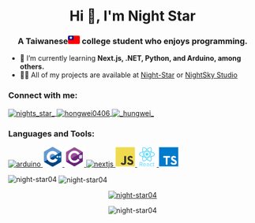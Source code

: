 <h1 align="center">Hi 👋, I'm Night Star</h1>
<h3 align="center">A Taiwanese<img src="./tw.png"> college student who enjoys programming.</h3>

- 🌱 I’m currently learning **Next.js, .NET, Python, and Arduino, among others.**
- 👨‍💻 All of my projects are available at [Night-Star](https://github.com/Night-Star04) or [NightSky Studio](https://github.com/NightSky-Studio)

<h3 align="left">Connect with me:</h3>
<p align="left">
  <a href="https://twitter.com/nights_star_" target="blank">
    <img
      align="center"
      src="https://raw.githubusercontent.com/rahuldkjain/github-profile-readme-generator/master/src/images/icons/Social/twitter.svg"
      alt="nights_star_"
      height="30"
      width="40"
    />
  </a>
  <a href="https://fb.com/hongwei0406" target="blank">
    <img
      align="center"
      src="https://raw.githubusercontent.com/rahuldkjain/github-profile-readme-generator/master/src/images/icons/Social/facebook.svg"
      alt="hongwei0406"
      height="30"
      width="40"
    />
  </a>
  <a href="https://discordapp.com/users/400275443854344192" target="blank">
    <img
      align="center"
      src="https://raw.githubusercontent.com/rahuldkjain/github-profile-readme-generator/master/src/images/icons/Social/discord.svg"
      alt="_hungwei_"
      height="30"
      width="40"
    />
  </a>
</p>

<h3 align="left">Languages and Tools:</h3>
<p align="left">
  <a href="https://www.arduino.cc/" target="_blank" rel="noreferrer">
    <img
      src="https://cdn.worldvectorlogo.com/logos/arduino-1.svg"
      alt="arduino"
      width="40"
      height="40"
    />
  </a>
  <a href="https://www.w3schools.com/cpp/" target="_blank" rel="noreferrer">
    <img
      src="https://raw.githubusercontent.com/devicons/devicon/master/icons/cplusplus/cplusplus-original.svg"
      alt="cplusplus"
      width="40"
      height="40"
    />
  </a>
  <a href="https://www.w3schools.com/cs/" target="_blank" rel="noreferrer">
    <img
      src="https://raw.githubusercontent.com/devicons/devicon/master/icons/csharp/csharp-original.svg"
      alt="csharp"
      width="40"
      height="40"
    />
  </a>
  <a href="https://nextjs.org/" target="_blank" rel="noreferrer"> 
    <img 
      src="https://cdn.worldvectorlogo.com/logos/nextjs-2.svg" 
      alt="nextjs" 
      width="40" 
      height="40"
    /> 
  </a>
  <a
    href="https://developer.mozilla.org/en-US/docs/Web/JavaScript"
    target="_blank"
    rel="noreferrer"
  >
    <img
      src="https://raw.githubusercontent.com/devicons/devicon/master/icons/javascript/javascript-original.svg"
      alt="javascript"
      width="40"
      height="40"
    />
  </a>
  <a href="https://reactjs.org/" target="_blank" rel="noreferrer">
    <img
      src="https://raw.githubusercontent.com/devicons/devicon/master/icons/react/react-original-wordmark.svg"
      alt="react"
      width="40"
      height="40"
    />
  </a>
  <a href="https://www.typescriptlang.org/" target="_blank" rel="noreferrer">
    <img
      src="https://raw.githubusercontent.com/devicons/devicon/master/icons/typescript/typescript-original.svg"
      alt="typescript"
      width="40"
      height="40"
    />
  </a>
</p>

<p>
  <img
    align="left"
    src="https://github-readme-stats.vercel.app/api/top-langs?username=night-star04&show_icons=true&locale=en&layout=compact&theme=transparent&hide_border=true"
    alt="night-star04"
  />
</p>

<p>
  &nbsp;<img
    align="center"
    src="https://github-readme-stats.vercel.app/api?username=night-star04&show_icons=true&locale=en&theme=transparent&hide_border=true&count_private=true"
    alt="night-star04"
  />
</p>

<p align="center">
  <a href="https://github.com/ryo-ma/github-profile-trophy">
    <img
      src="https://github-profile-trophy.vercel.app/?username=night-star04&no-bg=true&no-frame=true&margin-w=5&column=-1"
      alt="night-star04"
    />
  </a>
</p>

<p align="center">
  <img
    src="https://github-readme-streak-stats.herokuapp.com/?user=night-star04&theme=transparent&hide_border=true"
    alt="night-star04"
  />
</p>
